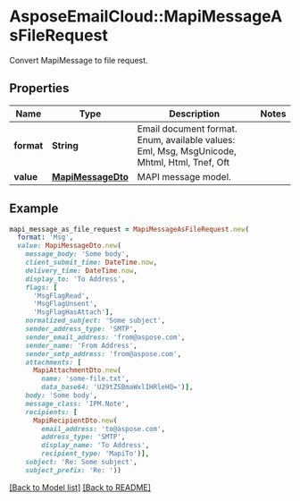 # AsposeEmailCloud::MapiMessageAsFileRequest

Convert MapiMessage to file request.             

## Properties
Name | Type | Description | Notes
---- | ---- | ----------- | -----
**format** |**String** | Email document format. Enum, available values: Eml, Msg, MsgUnicode, Mhtml, Html, Tnef, Oft | 
**value** |[**MapiMessageDto**](MapiMessageDto.md) | MAPI message model.              | 


## Example
```ruby
mapi_message_as_file_request = MapiMessageAsFileRequest.new(
  format: 'Msg',
  value: MapiMessageDto.new(
    message_body: 'Some body',
    client_submit_time: DateTime.now,
    delivery_time: DateTime.now,
    display_to: 'To Address',
    flags: [
      'MsgFlagRead',
      'MsgFlagUnsent',
      'MsgFlagHasAttach'],
    normalized_subject: 'Some subject',
    sender_address_type: 'SMTP',
    sender_email_address: 'from@aspose.com',
    sender_name: 'From Address',
    sender_smtp_address: 'from@aspose.com',
    attachments: [
      MapiAttachmentDto.new(
        name: 'some-file.txt',
        data_base64: 'U29tZSBmaWxlIHRleHQ=')],
    body: 'Some body',
    message_class: 'IPM.Note',
    recipients: [
      MapiRecipientDto.new(
        email_address: 'to@aspose.com',
        address_type: 'SMTP',
        display_name: 'To Address',
        recipient_type: 'MapiTo')],
    subject: 'Re: Some subject',
    subject_prefix: 'Re: '))
```


[[Back to Model list]](Models.md) [[Back to README]](README.md)
